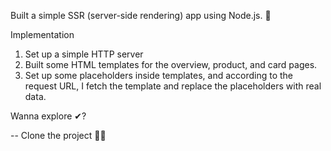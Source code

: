 Built a simple SSR (server-side rendering) app using Node.js. 🔴

Implementation
1. Set up a simple HTTP server
2. Built some HTML templates for the overview, product, and card pages.
3. Set up some placeholders inside templates, and according to the request URL, I fetch the template and replace the placeholders with real data. 



Wanna explore ✔?

-- Clone the project 🚀🚀
